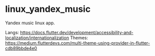 # linux_yandex_music

Yandex music linux app.

Langs: https://docs.flutter.dev/development/accessibility-and-localization/internationalization
Themes: https://medium.flutterdevs.com/multi-theme-using-provider-in-flutter-cdb89bbde4e0

